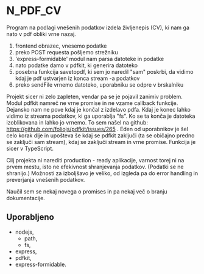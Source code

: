# N_PDF_CV 

Program na podlagi vnešenih podatkov izdela življenepis (CV), ki nam ga nato v pdf obliki vrne nazaj. 

1. frontend obrazec, vnesemo podatke
2. preko POST requesta pošljemo strežniku
3. 'express-formidable' modul nam parsa datoteke in podatke
4. nato podatke damo v pdfkit, ki generira datoteko
5. posebna funkcija savetopdf, ki sem jo naredil "sam" poskrbi, da vidimo kdaj je pdf ustvarjen iz konca stream -a podatkov
6. preko sendFile vrnemo datoteko, uporabniku se odpre v brskalniku

Projekt sicer ni zelo zapleten, vendar pa se je pojavil zanimiv problem. Modul pdfkit namreč ne vrne promise in ne vzame callback funkcije. Dejansko nam ne pove kdaj je končal z izdelavo pdfa. Kdaj je konec lahko vidimo iz streama podatkov, ki ga uporablja "fs". Ko se ta konča je datoteka izoblikovana in lahko jo vrnemo. To sem našel na github:  https://github.com/foliojs/pdfkit/issues/265 . Eden od uporabnikov je šel celo korak dlje in upošteva še kdaj se pdfkit zaključi (ta se običajno predno se zaključi sam stream), kdaj se zaključi stream in vrne promise. Funkcija je sicer v TypeScript. 

Cilj projekta ni narediti production - ready aplikacije, varnost torej ni na prvem mestu, isto ne efekivnost shranjevanja podatkov. (Podatki se ne shranijo.) Možnosti za izboljšavo je veliko, od izgleda pa do error handling in preverjanja vnešenih podatkov. 

Naučil sem se nekaj novega o promises in pa nekaj več o branju dokumentacije. 


## Uporabljeno

* nodejs,
	* path,
	* fs,
* express,
* pdfkit,
* express-formidable.

